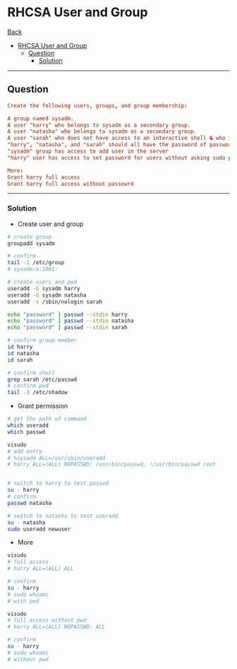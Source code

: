 # RHCSA User and Group

[Back](../../index.md)

- [RHCSA User and Group](#rhcsa-user-and-group)
  - [Question](#question)
    - [Solution](#solution)

---

## Question

```conf
Create the following users, groups, and group membership:

A group named sysadm.
A user "harry" who belongs to sysadm as a secondary group.
A user "natasha" who belongs to sysadm as a secondary group.
A user "sarah" who does not have access to an interactive shell & who is not a member of sysadm group.
"harry", "natasha", and "sarah" should all have the password of password.
"sysadm" group has access to add user in the server
"harry" user has access to set password for users without asking sudo password

More:
Grant harry full access
Grant harry full access without passowrd
```

---

### Solution

- Create user and group

```sh
# create group
groupadd sysadm

# confirm
tail -1 /etc/group
# sysadm:x:1001:

# create users and pwd
useradd -G sysadm harry
useradd -G sysadm natasha
useradd -s /sbin/nologin sarah

echo "password" | passwd --stdin harry
echo "password" | passwd --stdin natasha
echo "password" | passwd --stdin sarah

# confirm group member
id harry
id natasha
id sarah

# confirm shell
grep sarah /etc/passwd
# confirm pwd
tail -3 /etc/shadow
```

- Grant permission

```sh
# get the path of command
which useradd
which passwd

visudo
# add entry
# %sysadm ALL=/usr/sbin/useradd
# harry ALL=(ALL) NOPASSWD: /usr/bin/passwd, !/usr/bin/passwd root


# switch to harry to test passwd
su - harry
# confirm
passwd natasha

# switch to natasha to test useradd
su - natasha
sudo useradd newuser
```

- More

```sh
visudo
# full access
# harry ALL=(ALL) ALL

# confirm
su - harry
# sudo whoami
# with pwd

visudo
# full access without pwd
# harry ALL=(ALL) NOPASSWD: ALL

# confirm
su - harry
# sudo whoami
# without pwd


```